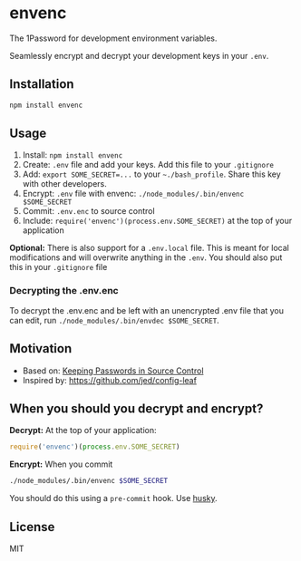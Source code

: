 
# envenc

  The 1Password for development environment variables.

  Seamlessly encrypt and decrypt your development keys in your `.env`.

## Installation

```bash
npm install envenc
```

## Usage

1. Install: `npm install envenc`
2. Create: `.env` file and add your keys. Add this file to your `.gitignore`
3. Add: `export SOME_SECRET=...` to your `~./bash_profile`. Share this key with other developers.
4. Encrypt: `.env` file with envenc: `./node_modules/.bin/envenc $SOME_SECRET`
5. Commit: `.env.enc` to source control
6. Include: `require('envenc')(process.env.SOME_SECRET)` at the top of your application

**Optional:** There is also support for a `.env.local` file. This is meant for local modifications and will overwrite anything in the `.env`. You should also put this in your `.gitignore` file

### Decrypting the .env.enc

To decrypt the .env.enc and be left with an unencrypted .env file that you can edit, run `./node_modules/.bin/envdec $SOME_SECRET`.

## Motivation

- Based on: [Keeping Passwords in Source Control](http://ejohn.org/blog/keeping-passwords-in-source-control/)
- Inspired by: https://github.com/jed/config-leaf

## When you should you decrypt and encrypt?

**Decrypt:** At the top of your application:

```js
require('envenc')(process.env.SOME_SECRET)
```

**Encrypt:** When you commit

```bash
./node_modules/.bin/envenc $SOME_SECRET
```

You should do this using a `pre-commit` hook. Use [husky](https://github.com/typicode/husky).

## License

MIT
